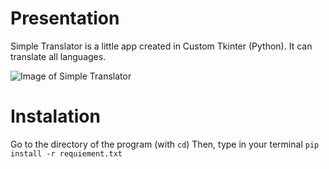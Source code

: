 # Presentation
Simple Translator is a little app created in Custom Tkinter (Python). It can translate all languages.

![Image of Simple Translator]("photo_example.jpg")

# Instalation
Go to the directory of the program (with `cd`)
Then, type in your terminal `pip install -r requiement.txt`
